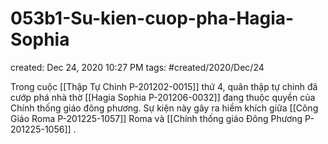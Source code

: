 # 053b1-Su-kien-cuop-pha-Hagia-Sophia

created: Dec 24, 2020 10:27 PM
tags: #created/2020/Dec/24

Trong cuộc [[Thập Tự Chinh P-201202-0015]] thứ 4, quân thập tự chinh đã cướp phá nhà thờ [[Hagia Sophia P-201206-0032]] đang thuộc quyền của Chính thống giáo đông phương. Sự kiện này gây ra hiềm khích giữa [[Công Giáo Roma P-201225-1057]] Roma và [[Chính thống giáo Đông Phương P-201225-1056]] .